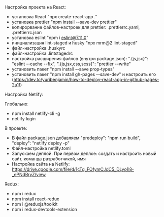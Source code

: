 Настройка проекта на React:

- установка React "npx create-react-app ."
- установка prettier "npm install --save-dev prettier"
- копирорвание файлов-настроек для prettier: .prettierrc.yaml, .prettierrc.json
- установка eslint "npm i eslint@7.11.0"
- инициализация lint-staged и husky "npx mrm@2 lint-staged"
- файл-настройка .huskyrc
- файл-настройка .lintstagedrc
- настройка расширения файлов (внутри package.json): ".{js,jsx}": "eslint
  --cache --fix", ".{js,jsx,css,scss}": "prettier --write"
- установить пакет "npm install --save prop-types"
- установить пакет "npm install gh-pages --save-dev" и настроить его
  (https://dev.to/yuribenjamin/how-to-deploy-react-app-in-github-pages-2a1f)

Настройка Netlify:

Глобально:

- npm install netlify-cli -g
- netlify login

В проекте:

- В файл package.json добавляем "predeploy": "npm run build", "deploy": "netlify
  deploy -p"
- Файл-настройка netlify.toml
- Запускаем деплой. При первом деплое: создать и настроить новый сайт, команда
  разработчикой, имя
- Настройка сайта на Netlify:
  https://drive.google.com/file/d/1cTg_FOfymCJdC5_DLyo1l8-_ePNdBryZ/view

Redux:

- npm i redux
- npm install react-redux
- npm i @reduxjs/toolkit
- npm i redux-devtools-extension
